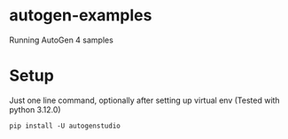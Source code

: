 # autogen-examples
Running AutoGen 4 samples

# Setup
Just one line command, optionally after setting up virtual env (Tested with python 3.12.0)

`pip install -U autogenstudio`
